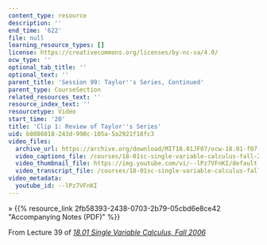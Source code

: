 ```yaml
---
content_type: resource
description: ''
end_time: '622'
file: null
learning_resource_types: []
license: https://creativecommons.org/licenses/by-nc-sa/4.0/
ocw_type: ''
optional_tab_title: ''
optional_text: ''
parent_title: 'Session 99: Taylor''s Series, Continued'
parent_type: CourseSection
related_resources_text: ''
resource_index_text: ''
resourcetype: Video
start_time: '20'
title: 'Clip 1: Review of Taylor''s Series'
uid: b8086018-243d-998c-105a-5a2921f16fc3
video_files:
  archive_url: https://archive.org/download/MIT18.01JF07/ocw-18.01-f07-lec39_300k.mp4
  video_captions_file: /courses/18-01sc-single-variable-calculus-fall-2010/0e054a78a2615dfaa827994012d2f623_--lPz7VFnKI.vtt
  video_thumbnail_file: https://img.youtube.com/vi/--lPz7VFnKI/default.jpg
  video_transcript_file: /courses/18-01sc-single-variable-calculus-fall-2010/318a93441f1883de2fed265d86d7ab41_--lPz7VFnKI.pdf
video_metadata:
  youtube_id: --lPz7VFnKI
---
```


» {{% resource_link 2fb58393-2438-0703-2b79-05cbd6e8ce42 "Accompanying Notes (PDF)" %}}

From Lecture 39 of [_18.01 Single Variable Calculus, Fall 2006_](/courses/18-01-single-variable-calculus-fall-2006/video_galleries/video-lectures)

